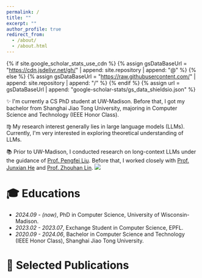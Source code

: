 ```yaml
---
permalink: /
title: ""
excerpt: ""
author_profile: true
redirect_from: 
  - /about/
  - /about.html
---
```


{% if site.google_scholar_stats_use_cdn %}
{% assign gsDataBaseUrl = "https://cdn.jsdelivr.net/gh/" | append: site.repository | append: "@" %}
{% else %}
{% assign gsDataBaseUrl = "https://raw.githubusercontent.com/" | append: site.repository | append: "/" %}
{% endif %}
{% assign url = gsDataBaseUrl | append: "google-scholar-stats/gs_data_shieldsio.json" %}

<span class='anchor' id='about-me'></span>

✨ I'm currently a CS PhD student at UW-Madison. Before that, I got my bachelor from Shanghai Jiao Tong University, majoring in Computer Science and Technology (IEEE Honor Class).

♍️  My research interest generally lies in large language models (LLMs). Currently, I'm very interested in exploring theoretical understanding of LLMs.

📚 Prior to UW-Madison, I conducted research on long-context LLMs under the guidance of [Prof. Pengfei Liu](http://pfliu.com/). Before that, I worked closely with [Prof. Junxian He](https://jxhe.github.io/) and [Prof. Zhouhan Lin](https://hantek.github.io/).
<a href='https://scholar.google.com/citations?user=I_EmXRYAAAAJ&hl=en'><img src="https://img.shields.io/endpoint?url={{ url | url_encode }}&logo=Google%20Scholar&labelColor=f6f6f6&color=9cf&style=flat&label=citations"></a>

# 🎓 Educations
- *2024.09 - (now)*, PhD in Computer Science, University of Wisconsin-Madison.
- *2023.02 - 2023.07*, Exchange Student in Computer Science, EPFL.
- *2020.09 - 2024.06*, Bachelor in Computer Science and Technology (IEEE Honor Class), Shanghai Jiao Tong University.

# 📖 Selected Publications
